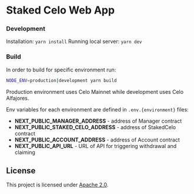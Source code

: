 # Staked Celo Web App

### Development

Installation: `yarn install`
Running local server: `yarn dev`

### Build

In order to build for specific environment run:
```bash
NODE_ENV=production|development yarn build
```

Production environment uses Celo Mainnet while development uses Celo Alfajores.

Env variables for each environment are defined in `.env.{environment}` files:
- **NEXT_PUBLIC_MANAGER_ADDRESS** - address of Manager contract
- **NEXT_PUBLIC_STAKED_CELO_ADDRESS** - address of StakedCelo contract
- **NEXT_PUBLIC_ACCOUNT_ADDRESS** - address of Account contract
- **NEXT_PUBLIC_API_URL** - URL of API for triggering withdrawal and claiming

## License

This project is licensed under [Apache 2.0](LICENSE).

